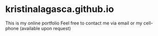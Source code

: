 # kristinalagasca.github.io
This is my online portfolio
Feel free to contact me via email or my cell-phone (available upon request)
